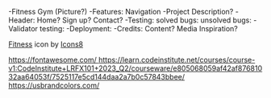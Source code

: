 <!-- Work in progress. First time project -->
-Fitness Gym
(Picture?)
-Features:
    Navigation
-Project Description?
-Header:
    Home?
    Sign up?
    Contact?
-Testing:
    solved bugs:
    unsolved bugs:
-Validator testing:
-Deployment:
-Credits:
    Content?
    Media
    Inspiration?
<!-- added Favicon (What to write, where & how to credit further?) -->
<a target="_blank" href="https://icons8.com/icon/9796/weightlifting">Fitness</a> icon by <a target="_blank" href="https://icons8.com">Icons8</a>
<!-- Added helping sites -->
<a target="_blank" href="https://www.youtube.com/watch?v=x7tLPhnA06w&list=PL4cUxeGkcC9itC4TxYMzFCfveyutyPOCY">
<!-- Got the code on how to make a responsive Nav bar & the hover effect on both @media from CI Love Running. -->
<a target="_blank" href=https://learn.codeinstitute.net/courses/course-v1:CodeInstitute+LRFX101+2023_Q2/courseware/e805068059af42af87681032aa64053f/7525117e5cd144daa2a7b0c57843bbee>
<!-- Added Font awesome for the 4 social media icons at the bottom of the footer (Social media kit)-->
https://fontawesome.com/
<script src="https://kit.fontawesome.com/69f27fd7ee.js" crossorigin="anonymous"></script>
<!-- Copied code from CI Love Running clip. Added class="active" in index.html & .active in style.css -->
https://learn.codeinstitute.net/courses/course-v1:CodeInstitute+LRFX101+2023_Q2/courseware/e805068059af42af87681032aa64053f/7525117e5cd144daa2a7b0c57843bbee/
<!-- Copied the color code in U.S. brand colors for the social media icons, to get accurate colors for the icons -->
https://usbrandcolors.com/

